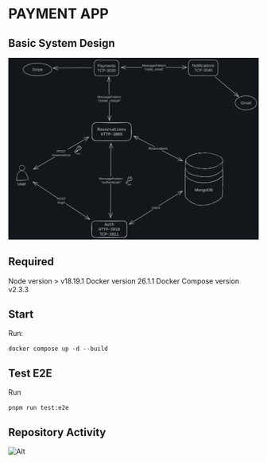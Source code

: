 # PAYMENT APP

## Basic System Design
![alt text](image/payment_app_system_design.png)

## Required
Node version > v18.19.1
Docker version 26.1.1
Docker Compose version v2.3.3

## Start
Run:
```
docker compose up -d --build
```

## Test E2E
Run
```
pnpm run test:e2e
```

## Repository Activity
![Alt](https://repobeats.axiom.co/api/embed/35ce0bf7b6a8c7af97cd4ab3f5945294c0d2348d.svg "Repobeats analytics image")
